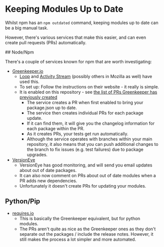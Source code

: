 # Keeping Modules Up to Date

Whilst npm has an `npm outdated` command, keeping modules up to date can be a big
manual task.

However, there's various services that make this easier, and can even create pull
requests (PRs) automatically.

## Node/Npm

There's a couple of services known for npm that are worth investigating:

* [Greenkeeper.io](https://greenkeeper.io/)
  * [Loop](https://github.com/mozilla/loop) and
    [Activity Stream](https://github.com/mozilla/activity-stream/) (possibly
    others in Mozilla as well) have used this.
  * To set up: Follow the instructions on their website - it really is simple.
  * It is enabled on this repository - see
    [the list of PRs Greenkeeper has previously created](https://github.com/standard8/example-webextension/pulls?utf8=%E2%9C%93&q=is%3Apr%20author%3Agreenkeeperio-bot%20)
    * The service creates a PR when first enabled to bring your package.json up to date.
    * The service then creates individual PRs for each package update.
    * If it can find them, it will give you the changelog information for each package
    within the PR.
    * As it creates PRs, your tests get run automatically.
    * Although the service operates with branches within your main repository, it
      also means that you can push additional changes to the branch to fix issues
      (e.g. test failures) due to package upgrades.
* [VersionEye](https://www.versioneye.com/)
  * VersionEye has good monitoring, and will send you email updates about out
    of date packages.
  * It can also now comment on PRs about out of date modules when a PR adds
    new dependencies.
  * Unfortunately it doesn't create PRs for updating your modules.

## Python/Pip

* [requires.io](https://requires.io/)
  * This is basically the Greenkeeper equivalent, but for python modules.
  * The PRs aren't quite as nice as the Greenkeeper ones as they don't separate
    out the packages / include the release notes. However, it still makes the
    process a lot simpler and more automated.
